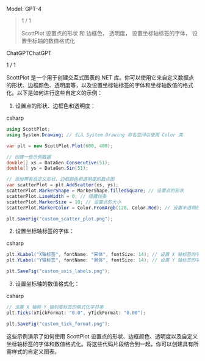 Model: GPT-4

> 1 / 1
> 
> ScottPlot 设置点的形状 和 边框色， 透明度， 设置坐标轴标签的字体， 设置坐标轴的数值格式化

ChatGPTChatGPT

1 / 1

ScottPlot 是一个用于创建交互式图表的.NET 库。你可以使用它来自定义数据点的形状、边框颜色、透明度等，以及设置坐标轴标签的字体和坐标轴数值的格式化。以下是如何进行这些自定义的示例：

1.  设置点的形状、边框色和透明度：

csharp

```csharp
using ScottPlot;
using System.Drawing; // 引入 System.Drawing 命名空间以使用 Color 类

var plt = new ScottPlot.Plot(600, 400);

// 创建一些示例数据
double[] xs = DataGen.Consecutive(51);
double[] ys = DataGen.Sin(51);

// 添加带有自定义形状、边框颜色和透明度的散点图
var scatterPlot = plt.AddScatter(xs, ys);
scatterPlot.MarkerShape = MarkerShape.filledSquare; // 设置点的形状
scatterPlot.LineWidth = 0; // 隐藏线条
scatterPlot.MarkerSize = 10; // 设置点的大小
scatterPlot.MarkerColor = Color.FromArgb(128, Color.Red); // 设置半透明的红色边框

plt.SaveFig("custom_scatter_plot.png");
```

2.  设置坐标轴标签的字体：

csharp

```csharp
plt.XLabel("X轴标签", fontName: "宋体", fontSize: 14); // 设置 X 轴标签的字体和大小
plt.YLabel("Y轴标签", fontName: "黑体", fontSize: 14); // 设置 Y 轴标签的字体和大小

plt.SaveFig("custom_axis_labels.png");
```

3.  设置坐标轴的数值格式化：

csharp

```csharp
// 设置 X 轴和 Y 轴刻度标签的格式化字符串
plt.Ticks(xTickFormat: "0.0", yTickFormat: "0.00");

plt.SaveFig("custom_tick_format.png");
```

这些示例演示了如何使用 ScottPlot 设置点的形状、边框颜色、透明度以及自定义坐标轴标签的字体和数值格式化。将这些代码片段结合到一起，你可以创建具有所需样式的自定义图表。